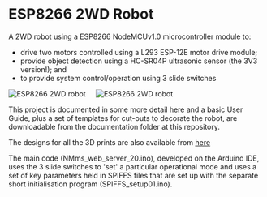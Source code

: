 # ESP8266 2WD Robot
 A 2WD robot using a ESP8266 NodeMCUv1.0 microcontroller module to:
 - drive two motors controlled using a L293 ESP-12E motor drive module;
 - provide object detection using a HC-SR04P ultrasonic sensor (the 3V3 version!); and
 - to provide system control/operation using 3 slide switches

 ![ESP8266 2WD robot](https://onlinedevices.org.uk/dl1209?display&x=253&y=250)  &nbsp; &nbsp;  ![ESP8266 2WD robot](https://onlinedevices.org.uk/dl1208?display&x=267&y=250)   

 This project is documented in some more detail [here](https://onlinedevices.org.uk/ESP8266_2WD_Robot) and a basic User Guide, plus a set of templates for cut-outs to decorate the robot, are downloadable from the documentation folder at this repository.
 
 The designs for all the 3D prints are also available from [here](https://www.prusaprinters.org/prints/67808-esp8266-2wd-robot-components)

 The main code (NMms_web_server_20.ino), developed on the Arduino IDE, uses the 3 slide switches to 'set' a particular operational mode and uses a set of key parameters held in SPIFFS files that are set up with the separate short initialisation program (SPIFFS_setup01.ino).

